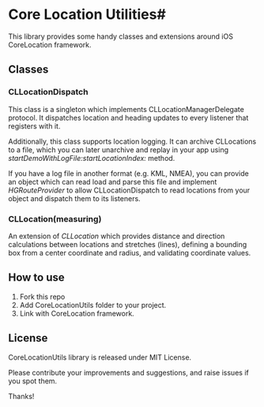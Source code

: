 # Core Location Utilities#

This library provides some handy classes and extensions around iOS CoreLocation framework. 
 
## Classes ##

### CLLocationDispatch 
This class is a singleton which implements CLLocationManagerDelegate protocol. It dispatches location and heading updates to every listener that registers with it. 

Additionally, this class supports location logging. It can archive CLLocations to a file, which you can later unarchive and replay in your app using *startDemoWithLogFile:startLocationIndex:* method. 

If you have a log file in another format (e.g. KML, NMEA), you can provide an object which can read load and parse this file and implement *HGRouteProvider* to allow CLLocationDispatch to read locations from your object and dispatch them to its listeners. 

###  CLLocation(measuring)  

An extension of *CLLocation* which provides distance and direction calculations between locations and stretches (lines), defining a bounding box from a center coordinate and radius, and validating coordinate values. 

 
## How to use ##

1. Fork this repo
2. Add CoreLocationUtils folder to your project.
2. Link with CoreLocation framework. 


## License ##

CoreLocationUtils library is released under MIT License.

Please contribute your improvements and suggestions, and raise issues if you spot them.  

Thanks!  